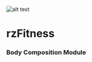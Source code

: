 ![alt text](https://rickyrodriguez.name/image/rzRepeat2.png "Logo Title Text 1")
# **rzFitness**
### Body Composition Module 
